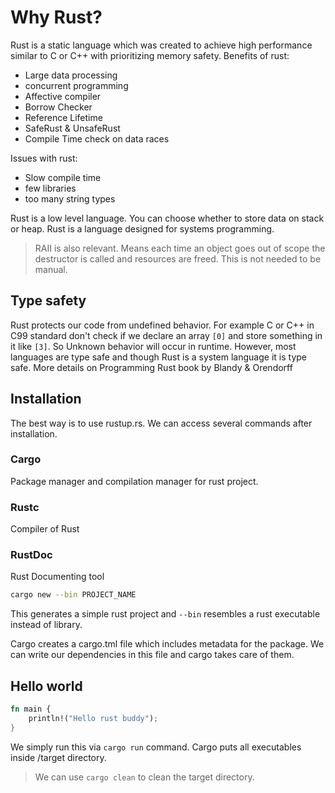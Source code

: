 # Why Rust?

Rust is a static language which was created to achieve high performance similar to C or C++ with prioritizing memory safety.
Benefits of rust:

* Large data processing
* concurrent programming
* Affective compiler
* Borrow Checker
* Reference Lifetime
* SafeRust & UnsafeRust
* Compile Time check on data races

Issues with rust:

* Slow compile time
* few libraries
* too many string types

Rust is a low level language. You can choose whether to store data on stack or heap.
Rust is a language designed for systems programming.

> RAII is also relevant. Means each time an object goes out of scope the destructor is called and resources are freed. This is not needed to be manual.

## Type safety

Rust protects our code from undefined behavior. For example C or C++ in C99 standard don't check if we declare an array `[0]` and store something in it like `[3]`. So Unknown behavior will occur in runtime. However, most languages are type safe and though Rust is a system language it is type safe. More details on Programming Rust book by Blandy & Orendorff

## Installation

The best way is to use rustup.rs. We can access several commands after installation.

### Cargo

Package manager and compilation manager for rust project.

### Rustc

Compiler of Rust

### RustDoc

Rust Documenting tool

```bash
cargo new --bin PROJECT_NAME
```

This generates a simple rust project and `--bin` resembles a rust executable instead of library.

Cargo creates a cargo.tml file which includes metadata for the package. We can write our dependencies in this file and cargo takes care of them.

## Hello world

```rust
fn main {
    println!("Hello rust buddy");
}
```

We simply run this via `cargo run` command. Cargo puts all executables inside /target directory.

> We can use `cargo clean` to clean the target directory.
